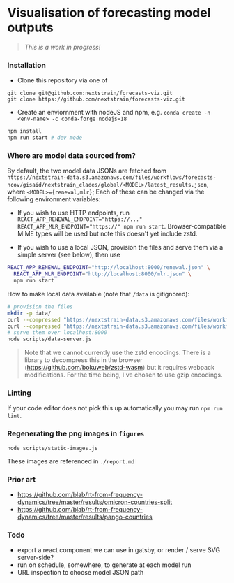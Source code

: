 # Visualisation of forecasting model outputs

> _This is a work in progress!_

### Installation

* Clone this repository via one of
```
git clone git@github.com:nextstrain/forecasts-viz.git
git clone https://github.com/nextstrain/forecasts-viz.git
```

* Create an enviornment with nodeJS and npm, e.g. 
`conda create -n <env-name> -c conda-forge nodejs=18`

```sh
npm install 
npm run start # dev mode
```

### Where are model data sourced from?

By default, the two model data JSONs are fetched from `https://nextstrain-data.s3.amazonaws.com/files/workflows/forecasts-ncov/gisaid/nextstrain_clades/global/<MODEL>/latest_results.json`, where `<MODEL>={renewal,mlr}`;
Each of these can be changed via the following environment variables:

* If you wish to use HTTP endpoints, run `REACT_APP_RENEWAL_ENDPOINT="https://..." REACT_APP_MLR_ENDPOINT="https://" npm run start`. Browser-compatible MIME types will be used but note this doesn't yet include zstd.

* If you wish to use a local JSON, provision the files and serve them via a simple server (see below), then use 

```sh
REACT_APP_RENEWAL_ENDPOINT="http://localhost:8000/renewal.json" \
  REACT_APP_MLR_ENDPOINT="http://localhost:8000/mlr.json" \
  npm run start
```

How to make local data available (note that `/data` is gitignored):

```sh
# provision the files
mkdir -p data/
curl --compressed "https://nextstrain-data.s3.amazonaws.com/files/workflows/forecasts-ncov/gisaid/nextstrain_clades/global/renewal/latest_results.json" --output data/renewal.json
curl --compressed "https://nextstrain-data.s3.amazonaws.com/files/workflows/forecasts-ncov/gisaid/nextstrain_clades/global/mlr/latest_results.json" --output data/mlr.json
# serve them over localhost:8000
node scripts/data-server.js
```

> Note that we cannot currently use the zstd encodings. There is a library to decompress this in the browser (https://github.com/bokuweb/zstd-wasm) but it requires webpack modifications. For the time being, I've chosen to use gzip encodings. 

### Linting

If your code editor does not pick this up automatically you may run `npm run lint`.

### Regenerating the png images in `figures`

`node scripts/static-images.js`

These images are referenced in `./report.md`

### Prior art

* https://github.com/blab/rt-from-frequency-dynamics/tree/master/results/omicron-countries-split
* https://github.com/blab/rt-from-frequency-dynamics/tree/master/results/pango-countries

### Todo

* export a react component we can use in gatsby, or render / serve SVG server-side?
* run on schedule, somewhere, to generate at each model run
* URL inspection to choose model JSON path

